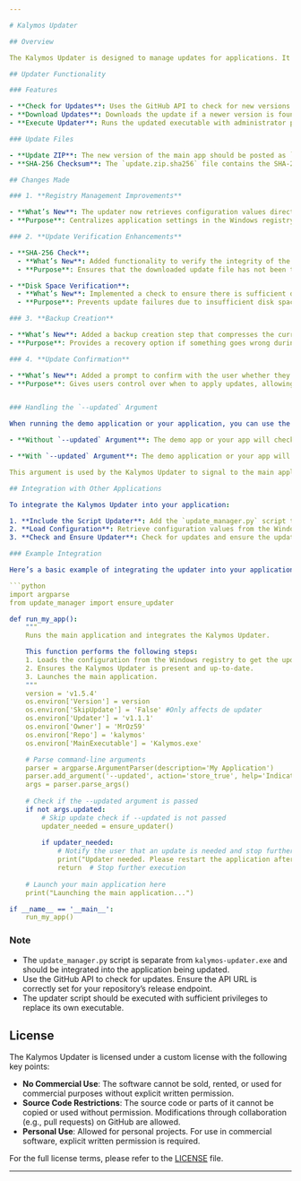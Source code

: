 ```yaml
---

# Kalymos Updater

## Overview

The Kalymos Updater is designed to manage updates for applications. It handles checking for new versions, downloading updates, and applying them. This repository includes the updater script and a demo application to illustrate how to integrate the updater into other projects.

## Updater Functionality

### Features

- **Check for Updates**: Uses the GitHub API to check for new versions of the updater and the main app.
- **Download Updates**: Downloads the update if a newer version is found.
- **Execute Updater**: Runs the updated executable with administrator privileges.

### Update Files

- **Update ZIP**: The new version of the main app should be posted as `update.zip`.
- **SHA-256 Checksum**: The `update.zip.sha256` file contains the SHA-256 hash of the `update.zip` to verify its integrity.

## Changes Made

### 1. **Registry Management Improvements**

- **What’s New**: The updater now retrieves configuration values directly from the Windows registry instead of the previous `config.ini` file. This includes the application version, owner, repository, and executable details.
- **Purpose**: Centralizes application settings in the Windows registry for better management and deployment. This change simplifies configuration by removing the need for a separate `config.ini` file.

### 2. **Update Verification Enhancements**

- **SHA-256 Check**:
  - **What’s New**: Added functionality to verify the integrity of the update file using SHA-256 checksums. The script now calculates the SHA-256 hash of the downloaded update and compares it with the hash provided in `update.zip.sha256`.
  - **Purpose**: Ensures that the downloaded update file has not been tampered with or corrupted, improving security and reliability.

- **Disk Space Verification**:
  - **What’s New**: Implemented a check to ensure there is sufficient disk space available before applying the update.
  - **Purpose**: Prevents update failures due to insufficient disk space, ensuring a smoother update process.

### 3. **Backup Creation**

- **What’s New**: Added a backup creation step that compresses the current application folder into a ZIP file before applying the update.
- **Purpose**: Provides a recovery option if something goes wrong during the update process, allowing users to restore their application to its previous state.

### 4. **Update Confirmation**

- **What’s New**: Added a prompt to confirm with the user whether they want to proceed with the update.
- **Purpose**: Gives users control over when to apply updates, allowing them to choose the best time for the update to occur.


### Handling the `--updated` Argument

When running the demo application or your application, you can use the `--updated` argument to skip the update checks. Here's how this affects the demo app's behavior:

- **Without `--updated` Argument**: The demo app or your app will check for updates for Kalymos Updater and the main app. If updates are needed, it will notify the user and stop running until the updater runs and the application is restarted.

- **With `--updated` Argument**: The demo application or your app will skip the update checks for both the Kalymos Updater and the main application. This argument indicates that the application has already been updated, or that the update was canceled. The application will proceed without performing any update checks.

This argument is used by the Kalymos Updater to signal to the main application whether the update has already occurred or if the update process was canceled. You can modify this logic as needed to suit different use cases.

## Integration with Other Applications

To integrate the Kalymos Updater into your application:

1. **Include the Script Updater**: Add the `update_manager.py` script to your project. This script can be replaced with a similar script in another language if preferred, as long as it maintains the same functionality. Ensure the updater executable is called appropriately.
2. **Load Configuration**: Retrieve configuration values from the Windows registry instead of `config.ini`.
3. **Check and Ensure Updater**: Check for updates and ensure the updater executable is present. Set `skip_update_check=True` if you want to prevent the Kalymos Updater from checking for updates itself. This ensures the updater executable is up-to-date for the main application.

### Example Integration

Here’s a basic example of integrating the updater into your application:

```python
import argparse
from update_manager import ensure_updater

def run_my_app():
    """
    Runs the main application and integrates the Kalymos Updater.

    This function performs the following steps:
    1. Loads the configuration from the Windows registry to get the updater version.
    2. Ensures the Kalymos Updater is present and up-to-date.
    3. Launches the main application.
    """
    version = 'v1.5.4'
    os.environ['Version'] = version
    os.environ['SkipUpdate'] = 'False' #Only affects de updater
    os.environ['Updater'] = 'v1.1.1'
    os.environ['Owner'] = 'MrOz59'
    os.environ['Repo'] = 'kalymos'
    os.environ['MainExecutable'] = 'Kalymos.exe'

    # Parse command-line arguments
    parser = argparse.ArgumentParser(description='My Application')
    parser.add_argument('--updated', action='store_true', help='Indicates that the application has been updated.')
    args = parser.parse_args()
    
    # Check if the --updated argument is passed
    if not args.updated:
        # Skip update check if --updated is not passed
        updater_needed = ensure_updater()
        
        if updater_needed:
            # Notify the user that an update is needed and stop further execution
            print("Updater needed. Please restart the application after the updater has run.")
            return  # Stop further execution
    
    # Launch your main application here
    print("Launching the main application...")

if __name__ == '__main__':
    run_my_app()
```

### Note

- The `update_manager.py` script is separate from `kalymos-updater.exe` and should be integrated into the application being updated.
- Use the GitHub API to check for updates. Ensure the API URL is correctly set for your repository’s release endpoint.
- The updater script should be executed with sufficient privileges to replace its own executable.

## License

The Kalymos Updater is licensed under a custom license with the following key points:

- **No Commercial Use**: The software cannot be sold, rented, or used for commercial purposes without explicit written permission.
- **Source Code Restrictions**: The source code or parts of it cannot be copied or used without permission. Modifications through collaboration (e.g., pull requests) on GitHub are allowed.
- **Personal Use**: Allowed for personal projects. For use in commercial software, explicit written permission is required.

For the full license terms, please refer to the [LICENSE](LICENSE) file.

---
```

